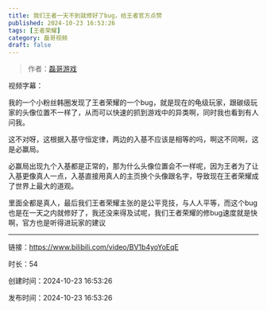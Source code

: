 ```yaml
---
title: 我们王者一天不到就修好了bug，给王者官方点赞
published: 2024-10-23 16:53:26
tags: [王者荣耀]
category: 磊哥视频
draft: false
---
```



> 作者：[磊哥游戏](https://space.bilibili.com/268941858?spm_id_from=333.788.upinfo.head.click)

视频字幕：

我的一个小粉丝韩圈发现了王者荣耀的一个bug，就是现在的龟级玩家，跟碳级玩家的头像位置不一样了，从而可以快速的抓到游戏中的异类啊，同时我也看到有人问我。

这不对呀，这根据入基守恒定律，两边的入基不应该是相等的吗，啊这不同啊，这是必赢局。

必赢局出现九个入基都是正常的，那为什么头像位置会不一样呢，因为王者为了让入基更像真人一点，入基直接用真人的主页换个头像跟名字，导致现在王者荣耀成了世界上最大的道观。

里面全都是真人，最后我们王者荣耀主张的是公平竞技，与人人平等，而这个bug也是在一天之内就修好了，我还没来得及试呢，我们王者荣耀的修bug速度就是快啊，官方也是听得进玩家的建议

---


链接：https://www.bilibili.com/video/BV1b4yoYoEqE



时长：54

创建时间：2024-10-23 16:53:26

发布时间：2024-10-23 16:53:26

